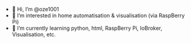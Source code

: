 - 👋 Hi, I’m @oze1001
- 👀 I’m interested in home automatisation & visualisation (via RaspBerry Pi)
- 🌱 I’m currently learning python, html, RaspBerry Pi, IoBroker, Visualisation, etc. 

<!---
oze1001/oze1001 is a ✨ special ✨ repository because its `README.md` (this file) appears on your GitHub profile.
You can click the Preview link to take a look at your changes.
--->
